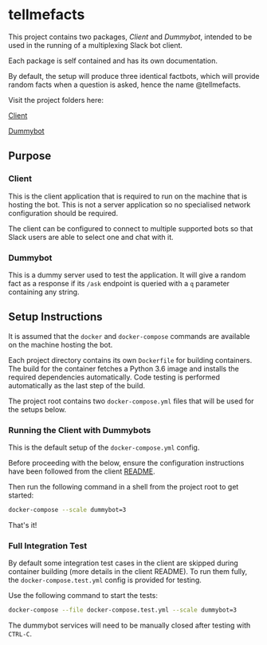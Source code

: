 # tellmefacts

This project contains two packages, *Client* and *Dummybot*, intended to be
used in the running of a multiplexing Slack bot client.

Each package is self contained and has its own documentation.

By default, the setup will produce three identical factbots, which will provide
random facts when a question is asked, hence the name @tellmefacts.

Visit the project folders here:

[Client](https://github.com/TheGuardianWolf/tellmefacts/tree/master/client)

[Dummybot](https://github.com/TheGuardianWolf/tellmefacts/tree/master/dummybot)

## Purpose

### Client

This is the client application that is required to run on the machine that is
hosting the bot. This is not a server application so no specialised network
configuration should be required.

The client can be configured to connect to multiple supported bots so that
Slack users are able to select one and chat with it.

### Dummybot

This is a dummy server used to test the application. It will give a random fact
as a response if its `/ask` endpoint is queried with a `q` parameter containing
any string.

## Setup Instructions

It is assumed that the `docker` and `docker-compose` commands are available on
the machine hosting the bot.

Each project directory contains its own `Dockerfile` for building containers.
The build for the container fetches a Python 3.6 image and installs the
required dependencies automatically. Code testing is performed automatically as
the last step of the build.

The project root contains two `docker-compose.yml` files that will be used for 
the setups below.

### Running the Client with Dummybots

This is the default setup of the `docker-compose.yml` config.

Before proceeding with the below, ensure the configuration instructions have
been followed from the client [README](https://github.com/TheGuardianWolf/tellmefacts/blob/master/client/README.md#configuration).

Then run the following command in a shell from the project root to get started:

```bash
docker-compose --scale dummybot=3
```

That's it!

### Full Integration Test

By default some integration test cases in the client are skipped during
container building (more details in the client README). To run them fully, the `docker-compose.test.yml` config is provided for testing.

Use the following command to start the tests:

```bash
docker-compose --file docker-compose.test.yml --scale dummybot=3
```

The dummybot services will need to be manually closed after testing with `CTRL-C`.
